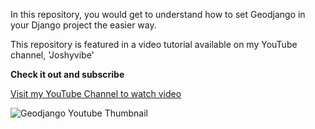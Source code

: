 In this repository, you would get to understand how to set Geodjango in your Django project the easier way.

This repository is featured in a video tutorial available on my YouTube channel, 'Joshyvibe'

____________Check it out and subscribe____________

[Visit my YouTube Channel to watch video](https://youtu.be/0KvkY8MbnhU)



![Geodjango Youtube Thumbnail](https://github.com/user-attachments/assets/552a8cdd-20e4-418c-962a-a7f7efeeb2fa)
